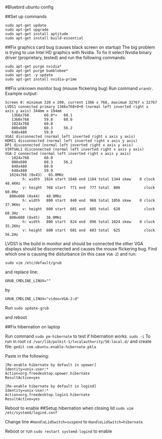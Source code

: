 #Bluebird ubuntu config


##Set up commands
```
sudo apt-get update
sudo apt-get upgrade
sudo apt-get install aptitude
sudo apt-get install build-essential
```

##Fix graphics card bug (causes black screen on startup)
The big problem is trying to use Intel HD graphics with Nvidia. To fix it select Nvidia binary driver (proprietary, tested) and run the following commands:
```
sudo apt-get purge nvidia*
sudo apt-get purge bumblebee*
sudo apt-get -y update
sudo apt-get install nvidia-prime
```

##Fix unknown monitor bug (mouse flickering bug)
Run command `xrandr`. Example output:
```
Screen 0: minimum 320 x 200, current 1366 x 768, maximum 32767 x 32767
LVDS1 connected primary 1366x768+0+0 (normal left inverted right x axis y axis) 344mm x 194mm
   1366x768       60.0*+   60.1  
   1360x768       59.8     60.0  
   1024x768       60.0  
   800x600        60.3     56.2  
   640x480        59.9  
VGA1 disconnected (normal left inverted right x axis y axis)
HDMI1 disconnected (normal left inverted right x axis y axis)
DP1 disconnected (normal left inverted right x axis y axis)
VIRTUAL1 disconnected (normal left inverted right x axis y axis)
VGA-2 connected (normal left inverted right x axis y axis)
   1024x768       60.0  
   800x600        60.3     56.2  
   848x480        60.0  
   640x480        59.9  
  1024x768 (0x43)   65.0MHz
        h: width  1024 start 1048 end 1184 total 1344 skew    0 clock   48.4KHz
        v: height  768 start  771 end  777 total  806           clock   60.0Hz
  800x600 (0x44)   40.0MHz
        h: width   800 start  840 end  968 total 1056 skew    0 clock   37.9KHz
        v: height  600 start  601 end  605 total  628           clock   60.3Hz
  800x600 (0x45)   36.0MHz
        h: width   800 start  824 end  896 total 1024 skew    0 clock   35.2KHz
        v: height  600 start  601 end  603 total  625           clock   56.2Hz
```


LVDS1 is the build in monitor and should be connected the other VGA displays should be disconnected and causes the mouse flickering bug.
Find which one is causing the disturbance (in this case `VGA-2`) and run:

`sudo vim /etc/default/grub`

and replace line:

`GRUB_CMDLINE_LINUX=""`

by

`GRUB_CMDLINE_LINUX="video=VGA-2:d"`

Run `sudo update-grub`

and reboot

##Fix hibernation on laptop

Run command `sudo pm-hibernate` to test if hibernation works.
`sudo -i` To run in root
`cd /var/lib/polkit-1/localauthority/50-local.d/` and create file:
`gedit com.ubuntu.enable-hibernate.pkla`

Paste in the following:
```
[Re-enable hibernate by default in upower]
Identity=unix-user:*
Action=org.freedesktop.upower.hibernate
ResultActive=yes

[Re-enable hibernate by default in logind]
Identity=unix-user:*
Action=org.freedesktop.login1.hibernate
ResultActive=yes
```

Reboot to enable
##Setup hibernation when closing lid
`sudo vim /etc/systemd/logind.conf`

Change line `#HandleLidSwitch=suspend` to `HandleLidSwitch=hibernate`

Reboot or run `sudo restart systemd-logind` to enable

